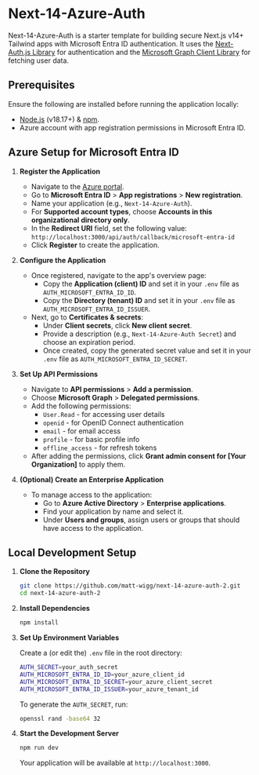 # Next-14-Azure-Auth

Next-14-Azure-Auth is a starter template for building secure Next.js v14+ Tailwind apps with Microsoft Entra ID authentication. It uses the [Next-Auth.js Library](https://next-auth.js.org/) for authentication and the [Microsoft Graph Client Library](https://github.com/microsoftgraph/msgraph-sdk-javascript) for fetching user data.

## Prerequisites

Ensure the following are installed before running the application locally:

- [Node.js](https://nodejs.org/) (v18.17+) & [npm](https://www.npmjs.com/).
- Azure account with app registration permissions in Microsoft Entra ID.

## Azure Setup for Microsoft Entra ID

1. **Register the Application**

   - Navigate to the [Azure portal](https://portal.azure.com/).
   - Go to **Microsoft Entra ID** > **App registrations** > **New registration**.
   - Name your application (e.g., `Next-14-Azure-Auth`).
   - For **Supported account types**, choose **Accounts in this organizational directory only**.
   - In the **Redirect URI** field, set the following value:  
     `http://localhost:3000/api/auth/callback/microsoft-entra-id`
   - Click **Register** to create the application.

2. **Configure the Application**

   - Once registered, navigate to the app's overview page:
     - Copy the **Application (client) ID** and set it in your `.env` file as `AUTH_MICROSOFT_ENTRA_ID_ID`.
     - Copy the **Directory (tenant) ID** and set it in your `.env` file as `AUTH_MICROSOFT_ENTRA_ID_ISSUER`.
   - Next, go to **Certificates & secrets**:
     - Under **Client secrets**, click **New client secret**.
     - Provide a description (e.g., `Next-14-Azure-Auth Secret`) and choose an expiration period.
     - Once created, copy the generated secret value and set it in your `.env` file as `AUTH_MICROSOFT_ENTRA_ID_SECRET`.

3. **Set Up API Permissions**

   - Navigate to **API permissions** > **Add a permission**.
   - Choose **Microsoft Graph** > **Delegated permissions**.
   - Add the following permissions:
     - `User.Read` - for accessing user details
     - `openid` - for OpenID Connect authentication
     - `email` - for email access
     - `profile` - for basic profile info
     - `offline_access` - for refresh tokens
   - After adding the permissions, click **Grant admin consent for [Your Organization]** to apply them.

4. **(Optional) Create an Enterprise Application**

   - To manage access to the application:
     - Go to **Azure Active Directory** > **Enterprise applications**.
     - Find your application by name and select it.
     - Under **Users and groups**, assign users or groups that should have access to the application.

## Local Development Setup

1. **Clone the Repository**

   ```bash
   git clone https://github.com/matt-wigg/next-14-azure-auth-2.git
   cd next-14-azure-auth-2
   ```

2. **Install Dependencies**

   ```bash
   npm install
   ```

3. **Set Up Environment Variables**

   Create a (or edit the) `.env` file in the root directory:

   ```bash
   AUTH_SECRET=your_auth_secret
   AUTH_MICROSOFT_ENTRA_ID_ID=your_azure_client_id
   AUTH_MICROSOFT_ENTRA_ID_SECRET=your_azure_client_secret
   AUTH_MICROSOFT_ENTRA_ID_ISSUER=your_azure_tenant_id
   ```

   To generate the `AUTH_SECRET`, run:

   ```bash
   openssl rand -base64 32
   ```

4. **Start the Development Server**

   ```bash
   npm run dev
   ```

   Your application will be available at `http://localhost:3000`.
